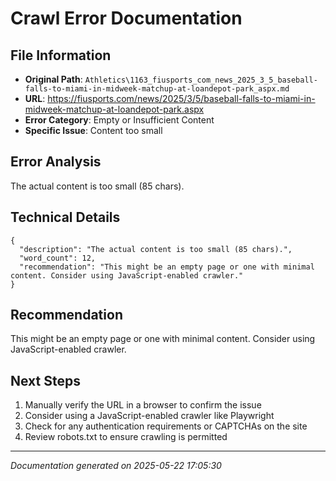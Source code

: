 # Crawl Error Documentation

## File Information
- **Original Path**: `Athletics\1163_fiusports_com_news_2025_3_5_baseball-falls-to-miami-in-midweek-matchup-at-loandepot-park_aspx.md`
- **URL**: https://fiusports.com/news/2025/3/5/baseball-falls-to-miami-in-midweek-matchup-at-loandepot-park.aspx
- **Error Category**: Empty or Insufficient Content
- **Specific Issue**: Content too small

## Error Analysis
The actual content is too small (85 chars).

## Technical Details
```
{
  "description": "The actual content is too small (85 chars).",
  "word_count": 12,
  "recommendation": "This might be an empty page or one with minimal content. Consider using JavaScript-enabled crawler."
}
```

## Recommendation
This might be an empty page or one with minimal content. Consider using JavaScript-enabled crawler.

## Next Steps
1. Manually verify the URL in a browser to confirm the issue
2. Consider using a JavaScript-enabled crawler like Playwright
3. Check for any authentication requirements or CAPTCHAs on the site
4. Review robots.txt to ensure crawling is permitted

---
*Documentation generated on 2025-05-22 17:05:30*
